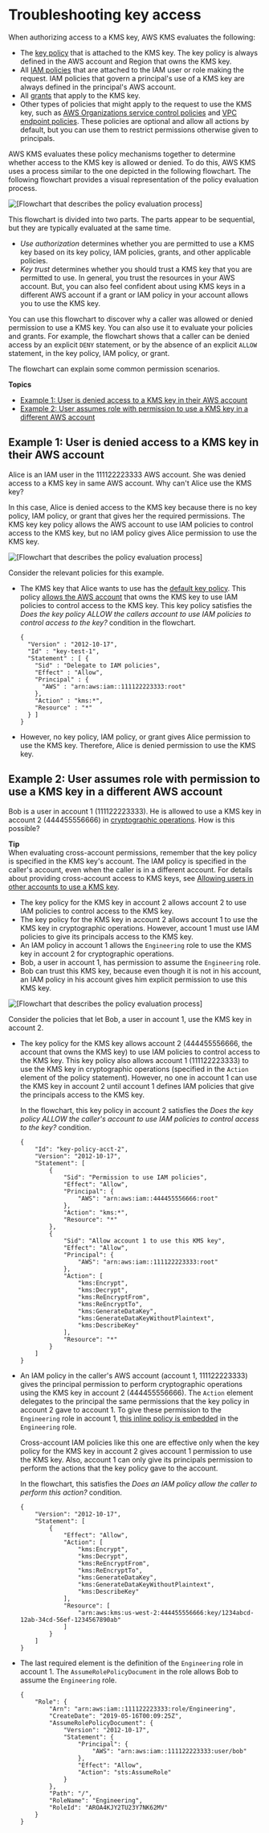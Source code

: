 # Troubleshooting key access<a name="policy-evaluation"></a>

When authorizing access to a KMS key, AWS KMS evaluates the following:
+ The [key policy](determining-access-key-policy.md) that is attached to the KMS key\. The key policy is always defined in the AWS account and Region that owns the KMS key\. 
+ All [IAM policies](determining-access-iam-policies.md) that are attached to the IAM user or role making the request\. IAM policies that govern a principal's use of a KMS key are always defined in the principal's AWS account\.
+ All [grants](determining-access-grants.md) that apply to the KMS key\.
+ Other types of policies that might apply to the request to use the KMS key, such as [AWS Organizations service control policies](https://docs.aws.amazon.com/organizations/latest/userguide/orgs_manage_policies_type-auth.html#orgs_manage_policies_scp) and [VPC endpoint policies](kms-vpc-endpoint.md#vpce-policy)\. These policies are optional and allow all actions by default, but you can use them to restrict permissions otherwise given to principals\.

AWS KMS evaluates these policy mechanisms together to determine whether access to the KMS key is allowed or denied\. To do this, AWS KMS uses a process similar to the one depicted in the following flowchart\. The following flowchart provides a visual representation of the policy evaluation process\.

![\[Flowchart that describes the policy evaluation process\]](http://docs.aws.amazon.com/kms/latest/developerguide/images/kms-auth-flow-2020.png)

This flowchart is divided into two parts\. The parts appear to be sequential, but they are typically evaluated at the same time\.
+ *Use authorization* determines whether you are permitted to use a KMS key based on its key policy, IAM policies, grants, and other applicable policies\.
+ *Key trust* determines whether you should trust a KMS key that you are permitted to use\. In general, you trust the resources in your AWS account\. But, you can also feel confident about using KMS keys in a different AWS account if a grant or IAM policy in your account allows you to use the KMS key\.

You can use this flowchart to discover why a caller was allowed or denied permission to use a KMS key\. You can also use it to evaluate your policies and grants\. For example, the flowchart shows that a caller can be denied access by an explicit `DENY` statement, or by the absence of an explicit `ALLOW` statement, in the key policy, IAM policy, or grant\.

The flowchart can explain some common permission scenarios\.

**Topics**
+ [Example 1: User is denied access to a KMS key in their AWS account](#example-no-iam)
+ [Example 2: User assumes role with permission to use a KMS key in a different AWS account](#example-cross-acct)

## Example 1: User is denied access to a KMS key in their AWS account<a name="example-no-iam"></a>

Alice is an IAM user in the 111122223333 AWS account\. She was denied access to a KMS key in same AWS account\. Why can't Alice use the KMS key?

In this case, Alice is denied access to the KMS key because there is no key policy, IAM policy, or grant that gives her the required permissions\. The KMS key key policy allows the AWS account to use IAM policies to control access to the KMS key, but no IAM policy gives Alice permission to use the KMS key\.

![\[Flowchart that describes the policy evaluation process\]](http://docs.aws.amazon.com/kms/latest/developerguide/images/kms-auth-flow-Alice.png)

Consider the relevant policies for this example\.
+ The KMS key that Alice wants to use has the [default key policy](key-policies.md#key-policy-default)\. This policy [allows the AWS account](key-policies.md#key-policy-default-allow-root-enable-iam) that owns the KMS key to use IAM policies to control access to the KMS key\. This key policy satisfies the *Does the key policy ALLOW the callers account to use IAM policies to control access to the key?* condition in the flowchart\.

  ```
  {
    "Version" : "2012-10-17",
    "Id" : "key-test-1",
    "Statement" : [ {
      "Sid" : "Delegate to IAM policies",
      "Effect" : "Allow",
      "Principal" : {
        "AWS" : "arn:aws:iam::111122223333:root"
      },
      "Action" : "kms:*",
      "Resource" : "*"
    } ]
  }
  ```
+ However, no key policy, IAM policy, or grant gives Alice permission to use the KMS key\. Therefore, Alice is denied permission to use the KMS key\.

## Example 2: User assumes role with permission to use a KMS key in a different AWS account<a name="example-cross-acct"></a>

Bob is a user in account 1 \(111122223333\)\. He is allowed to use a KMS key in account 2 \(444455556666\) in [cryptographic operations](concepts.md#cryptographic-operations)\. How is this possible?

**Tip**  
When evaluating cross\-account permissions, remember that the key policy is specified in the KMS key's account\. The IAM policy is specified in the caller's account, even when the caller is in a different account\. For details about providing cross\-account access to KMS keys, see [Allowing users in other accounts to use a KMS key](key-policy-modifying-external-accounts.md)\.
+ The key policy for the KMS key in account 2 allows account 2 to use IAM policies to control access to the KMS key\. 
+ The key policy for the KMS key in account 2 allows account 1 to use the KMS key in cryptographic operations\. However, account 1 must use IAM policies to give its principals access to the KMS key\.
+ An IAM policy in account 1 allows the `Engineering` role to use the KMS key in account 2 for cryptographic operations\.
+ Bob, a user in account 1, has permission to assume the `Engineering` role\.
+ Bob can trust this KMS key, because even though it is not in his account, an IAM policy in his account gives him explicit permission to use this KMS key\.

![\[Flowchart that describes the policy evaluation process\]](http://docs.aws.amazon.com/kms/latest/developerguide/images/kms-auth-flow-Bob.png)

Consider the policies that let Bob, a user in account 1, use the KMS key in account 2\.
+ The key policy for the KMS key allows account 2 \(444455556666, the account that owns the KMS key\) to use IAM policies to control access to the KMS key\. This key policy also allows account 1 \(111122223333\) to use the KMS key in cryptographic operations \(specified in the `Action` element of the policy statement\)\. However, no one in account 1 can use the KMS key in account 2 until account 1 defines IAM policies that give the principals access to the KMS key\.

  In the flowchart, this key policy in account 2 satisfies the *Does the key policy ALLOW the caller's account to use IAM policies to control access to the key?* condition\. 

  ```
  {
      "Id": "key-policy-acct-2",
      "Version": "2012-10-17",
      "Statement": [
          {
              "Sid": "Permission to use IAM policies",
              "Effect": "Allow",
              "Principal": {
                  "AWS": "arn:aws:iam::444455556666:root"
              },
              "Action": "kms:*",
              "Resource": "*"
          },
          {
              "Sid": "Allow account 1 to use this KMS key",
              "Effect": "Allow",
              "Principal": {
                  "AWS": "arn:aws:iam::111122223333:root"
              },
              "Action": [
                  "kms:Encrypt",
                  "kms:Decrypt",
                  "kms:ReEncryptFrom",
                  "kms:ReEncryptTo",
                  "kms:GenerateDataKey",
                  "kms:GenerateDataKeyWithoutPlaintext",
                  "kms:DescribeKey"
              ],
              "Resource": "*"
          }
      ]
  }
  ```
+ An IAM policy in the caller's AWS account \(account 1, 111122223333\) gives the principal permission to perform cryptographic operations using the KMS key in account 2 \(444455556666\)\. The `Action` element delegates to the principal the same permissions that the key policy in account 2 gave to account 1\. To give these permission to the `Engineering` role in account 1, [this inline policy is embedded](https://docs.aws.amazon.com/IAM/latest/APIReference/API_PutRolePolicy.html) in the `Engineering` role\.

  Cross\-account IAM policies like this one are effective only when the key policy for the KMS key in account 2 gives account 1 permission to use the KMS key\. Also, account 1 can only give its principals permission to perform the actions that the key policy gave to the account\.

  In the flowchart, this satisfies the *Does an IAM policy allow the caller to perform this action?* condition\.

  ```
  {
      "Version": "2012-10-17",
      "Statement": [
          {
              "Effect": "Allow",
              "Action": [
                  "kms:Encrypt",
                  "kms:Decrypt",
                  "kms:ReEncryptFrom",
                  "kms:ReEncryptTo",
                  "kms:GenerateDataKey",
                  "kms:GenerateDataKeyWithoutPlaintext",
                  "kms:DescribeKey"
              ],
              "Resource": [
                  "arn:aws:kms:us-west-2:444455556666:key/1234abcd-12ab-34cd-56ef-1234567890ab"
              ]
          }
      ]
  }
  ```
+ The last required element is the definition of the `Engineering` role in account 1\. The `AssumeRolePolicyDocument` in the role allows Bob to assume the `Engineering` role\.

  ```
  {
      "Role": {
          "Arn": "arn:aws:iam::111122223333:role/Engineering",
          "CreateDate": "2019-05-16T00:09:25Z",
          "AssumeRolePolicyDocument": {
              "Version": "2012-10-17",
              "Statement": {
                  "Principal": {
                      "AWS": "arn:aws:iam::111122223333:user/bob"
                  },
                  "Effect": "Allow",
                  "Action": "sts:AssumeRole"
              }
          },
          "Path": "/",
          "RoleName": "Engineering",
          "RoleId": "AROA4KJY2TU23Y7NK62MV"
      }
  }
  ```
